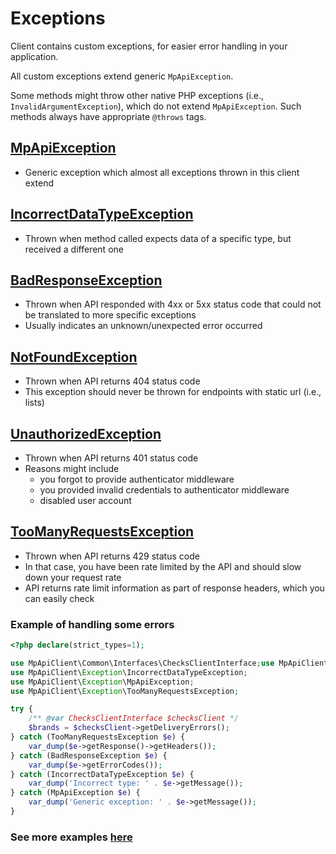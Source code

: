 # Exceptions

Client contains custom exceptions, for easier error handling in your application.

All custom exceptions extend generic `MpApiException`.

Some methods might throw other native PHP exceptions (i.e., `InvalidArgumentException`), which do not extend `MpApiException`. Such methods always have
appropriate `@throws` tags.

## [MpApiException](../src/Exception/MpApiException.php)

- Generic exception which almost all exceptions thrown in this client extend

## [IncorrectDataTypeException](../src/Exception/IncorrectDataTypeException.php)

- Thrown when method called expects data of a specific type, but received a different one

## [BadResponseException](../src/Exception/BadResponseException.php)

- Thrown when API responded with 4xx or 5xx status code that could not be translated to more specific exceptions
- Usually indicates an unknown/unexpected error occurred

## [NotFoundException](../src/Exception/NotFoundException.php)

- Thrown when API returns 404 status code
- This exception should never be thrown for endpoints with static url (i.e., lists)

## [UnauthorizedException](../src/Exception/UnauthorizedException.php)

- Thrown when API returns 401 status code
- Reasons might include
    - you forgot to provide authenticator middleware
    - you provided invalid credentials to authenticator middleware
    - disabled user account

## [TooManyRequestsException](../src/Exception/TooManyRequestsException.php)

- Thrown when API returns 429 status code
- In that case, you have been rate limited by the API and should slow down your request rate
- API returns rate limit information as part of response headers, which you can easily check

### Example of handling some errors

```php
<?php declare(strict_types=1);

use MpApiClient\Common\Interfaces\ChecksClientInterface;use MpApiClient\Exception\BadResponseException;
use MpApiClient\Exception\IncorrectDataTypeException;
use MpApiClient\Exception\MpApiException;
use MpApiClient\Exception\TooManyRequestsException;

try {
    /** @var ChecksClientInterface $checksClient */
    $brands = $checksClient->getDeliveryErrors();
} catch (TooManyRequestsException $e) {
    var_dump($e->getResponse()->getHeaders());
} catch (BadResponseException $e) {
    var_dump($e->getErrorCodes());
} catch (IncorrectDataTypeException $e) {
    var_dump('Incorrect type: ' . $e->getMessage());
} catch (MpApiException $e) {
    var_dump('Generic exception: ' . $e->getMessage());
}
```

### See more examples [here](../example/Exception.php)

